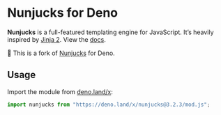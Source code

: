 # Nunjucks for Deno

**Nunjucks** is a full-featured templating engine for JavaScript. It’s heavily
inspired by [Jinja&nbsp;2](https://jinja.palletsprojects.com/). View the
[docs](https://mozilla.github.io/nunjucks/).

🦕 This is a fork of [Nunjucks](https://github.com/mozilla/nunjucks) for Deno.

## Usage

Import the module from [deno.land/x](https://deno.land/x/nunjucks):

```js
import nunjucks from "https://deno.land/x/nunjucks@3.2.3/mod.js";
```

